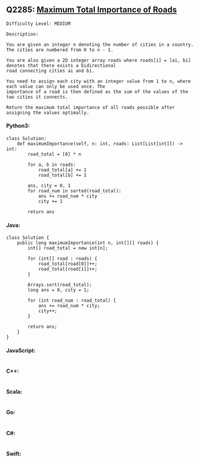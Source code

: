 ## Q2285: [Maximum Total Importance of Roads](https://leetcode.com/problems/maximum-total-importance-of-roads/)

```
Difficulty Level: MEDIUM
```

```
Description:

You are given an integer n denoting the number of cities in a country. The cities are numbered from 0 to n - 1.

You are also given a 2D integer array roads where roads[i] = [ai, bi] denotes that there exists a bidirectional
road connecting cities ai and bi.

You need to assign each city with an integer value from 1 to n, where each value can only be used once. The
importance of a road is then defined as the sum of the values of the two cities it connects.

Return the maximum total importance of all roads possible after assigning the values optimally.
```

#### Python3:

```
class Solution:
    def maximumImportance(self, n: int, roads: List[List[int]]) -> int:
        road_total = [0] * n
        
        for a, b in roads:
            road_total[a] += 1
            road_total[b] += 1

        ans, city = 0, 1
        for road_num in sorted(road_total):
            ans += road_num * city
            city += 1
            
        return ans
```

#### Java:

```
class Solution {
    public long maximumImportance(int n, int[][] roads) {
        int[] road_total = new int[n];

        for (int[] road : roads) {
            road_total[road[0]]++;
            road_total[road[1]]++;
        }

        Arrays.sort(road_total);
        long ans = 0, city = 1;
        
        for (int road_num : road_total) {
            ans += road_num * city;
            city++;
        }

        return ans;
    }
}
```

#### JavaScript:

```

```

#### C++:

```

```

#### Scala:

```

```

#### Go:

```

```

#### C#:

```

```

#### Swift:

```

```
